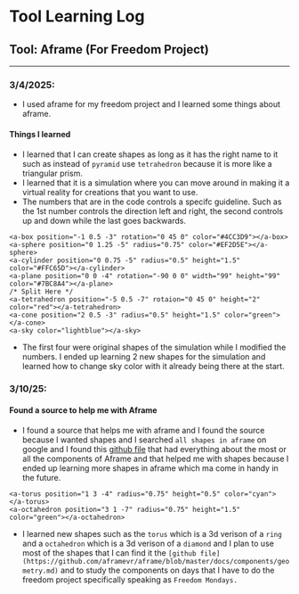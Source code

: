 # Tool Learning Log

## Tool: **Aframe (For Freedom Project)**

---

### 3/4/2025:
* I used aframe for my freedom project and I learned some things about aframe.

#### Things I learned
* I learned that I can create shapes as long as it has the right name to it such as instead of `pyramid` use `tetrahedron` because it is more like a triangular prism.
* I learned that it is a simulation where you can move around in making it a virtual reality for creations that you want to use.
* The numbers that are in the code controls a specifc guideline. Such as the 1st number controls the direction left and right, the second controls up and down while the last goes backwards.

```language
<a-box position="-1 0.5 -3" rotation="0 45 0" color="#4CC3D9"></a-box>
<a-sphere position="0 1.25 -5" radius="0.75" color="#EF2D5E"></a-sphere>
<a-cylinder position="0 0.75 -5" radius="0.5" height="1.5" color="#FFC65D"></a-cylinder>
<a-plane position="0 0 -4" rotation="-90 0 0" width="99" height="99" color="#7BC8A4"></a-plane>
/* Split Here */
<a-tetrahedron position="-5 0.5 -7" rotaion="0 45 0" height="2" color="red"></a-tetrahedron>
<a-cone position="2 0.5 -3" radius="0.5" height="1.5" color="green"></a-cone>
<a-sky color="lightblue"></a-sky>
```
* The first four were original shapes of the simulation while I modified the numbers. I ended up learning 2 new shapes for the simulation and learned how to change sky color with it already being there at the start.

### 3/10/25:
#### Found a source to help me with Aframe
* I found a source that helps me with aframe and I found the source because I wanted shapes and I searched `all shapes in aframe` on google and I found this [github file](https://github.com/aframevr/aframe/blob/master/docs/components/geometry.md) that had everything about the most or all the components of Aframe and that helped me with shapes because I ended up learning more shapes in aframe which ma come in handy in the future.
```langauge
<a-torus position="1 3 -4" radius="0.75" height="0.5" color="cyan"></a-torus>
<a-octahedron position="3 1 -7" radius="0.75" height="1.5" color="green"></a-octahedron>
```
* I learned new shapes such as the `torus` which is a 3d verison of a `ring` and a `octahedron` which is a 3d verison of a `diamond` and I plan to use most of the shapes that I can find it the `[github file](https://github.com/aframevr/aframe/blob/master/docs/components/geometry.md)` and to study the components on days that I have to do the freedom project specifically speaking as `Freedom Mondays.`


<!-- 
* Links you used today (websites, videos, etc)
* Things you tried, progress you made, etc
* Challenges, a-ha moments, etc
* Questions you still have
* What you're going to try next
-->
